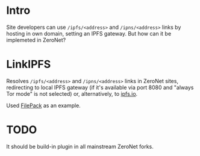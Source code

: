 # Intro
Site developers can use `/ipfs/<address>` and `/ipns/<address>` links by hosting in own domain, setting an IPFS gateway. But how can it be implemeted in ZeroNet?

# LinkIPFS
Resolves `/ipfs/<address>` and `/ipns/<address>` links in ZeroNet sites, redirecting to local IPFS gateway (if it's available via port 8080 and "always Tor mode" is not selected) or, alternatively, to [ipfs.io](https://ipfs.io).

Used [FilePack](https://github.com/HelloZeroNet/ZeroNet/tree/py3/plugins/FilePack) as an example.

# TODO
It should be build-in plugin in all mainstream ZeroNet forks.
